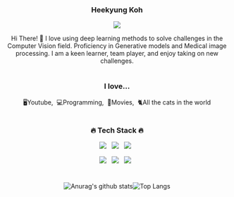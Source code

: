 <div align="center">
<h3>Heekyung Koh </h3>
<p><a href="https://kohheekyung.notion.site/I-m-Heekyung-Koh-6017618d3fb443258ca90b806ba8d2a0" target="_blank"><img src="https://img.shields.io/badge/BLOG-EA4AAA?style=flat&logo=GitHub Sponsors&logoColor=white"/></a></p>
<p>Hi There! 👋 I love using deep learning methods to solve challenges in the Computer Vision field. Proficiency in Generative models and Medical image processing. I am a keen learner, team player, and enjoy taking on new challenges.  </p>
  
#
<h3> I love... </h3>
<p>🖥Youtube,&nbsp;&nbsp;💻Programming,&nbsp;&nbsp;🎥Movies,&nbsp;&nbsp;🐈All the cats in the world</p>
  
#
<h3>🔥 Tech Stack 🔥</h3>
<p>
  <img src="https://img.shields.io/badge/Python-white?style=flat&logo=Python&logoColor=#3776AB"/>&nbsp;&nbsp;
  <img src="https://img.shields.io/badge/-C++-00599C?style=flat&logo=c%2B%2B&s&logoColor=white"/>&nbsp;&nbsp;
  <img src="https://img.shields.io/badge/Java-007396?style=flat&logo=Java&logoColor=#007396"/>&nbsp;&nbsp;
</p>
  
<p>
  <img src="https://img.shields.io/badge/TensorFlow-white?style=flat&logo=TensorFlow&logoColor=#FF6F00"/>&nbsp;&nbsp;
  <img src="https://img.shields.io/badge/PyTorch-white?style=flat&logo=PyTorch&logoColor=#EE4C2C"/>&nbsp;&nbsp;
  <img src="https://img.shields.io/badge/Git-blue?style=flat&logo=Git&logoColor=F05032"/>&nbsp;&nbsp;
</p>
   
#
![Anurag's github stats](https://github-readme-stats.vercel.app/api?username=kohheekyung&show_icons=true&theme=tokyonight)![Top Langs](https://github-readme-stats.vercel.app/api/top-langs/?username=kohheekyung&layout=compact&theme=tokyonight)
</div>

<!--
**kohheekyung/kohheekyung** is a ✨ _special_ ✨ repository because its `README.md` (this file) appears on your GitHub profile.

Here are some ideas to get you started:

- 🔭 I’m currently working on ...
- 🌱 I’m currently learning ...
- 👯 I’m looking to collaborate on ...
- 🤔 I’m looking for help with ...
- 💬 Ask me about ...
- 📫 How to reach me: ...
- 😄 Pronouns: ...
- ⚡ Fun fact: ...
-->
